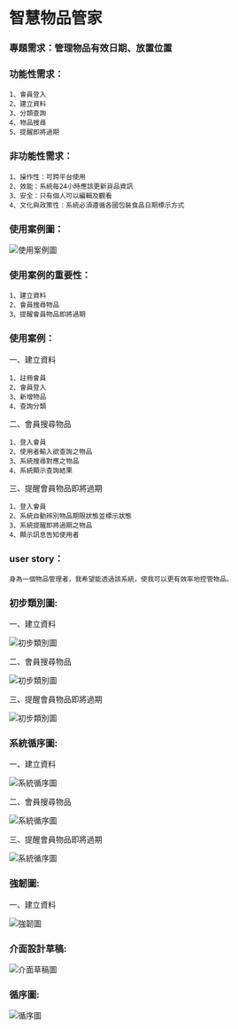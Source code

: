 # 智慧物品管家
### 專題需求：管理物品有效日期、放置位置
### 功能性需求：
```
1、會員登入
2、建立資料
3、分類查詢
4、物品搜尋
5、提醒即將過期
```
### 非功能性需求：
```
1、操作性：可跨平台使用
2、效能：系統每24小時應該更新貨品資訊
3、安全：只有個人可以編輯及觀看
4、文化與政策性：系統必須遵循各國包裝食品日期標示方式
```
### 使用案例圖：
![使用案例圖](使用案例圖.png "MAGIC SHOP")

### 使用案例的重要性：
```
1、建立資料
2、會員搜尋物品
3、提醒會員物品即將過期
```
### 使用案例：

一、建立資料
```
1、註冊會員
2、會員登入
3、新增物品
4、查詢分類
```
二、會員搜尋物品
```
1、登入會員
2、使用者輸入欲查詢之物品
3、系統搜尋對應之物品
4、系統顯示查詢結果
```
三、提醒會員物品即將過期
```
1、登入會員
2、系統自動辨別物品期限狀態並標示狀態
3、系統提醒即將過期之物品
4、顯示訊息告知使用者
```

### user story：
```
身為一個物品管理者，我希望能透過該系統，使我可以更有效率地控管物品。
```

### 初步類別圖:
一、建立資料

![初步類別圖](類別圖.PNG)

二、會員搜尋物品

![初步類別圖](初步類別圖2.PNG "會員搜尋物品")

三、提醒會員物品即將過期

![初步類別圖](初步類別圖3.PNG "提醒會員物品即將過期")

### 系統循序圖:
一、建立資料

![系統循序圖](系統循序圖1.png "系統循序圖")

二、會員搜尋物品

![系統循序圖](系統循序圖2.png "系統循序圖")

三、提醒會員物品即將過期

![系統循序圖](系統循序圖3.png "系統循序圖")


### 強韌圖:
一、建立資料

![強韌圖](強韌圖1.png)

### 介面設計草稿:
![介面草稿圖](系統分析_1022.png "介面草稿圖")
### 循序圖:
![循序圖](循序圖1.png "循序圖")
